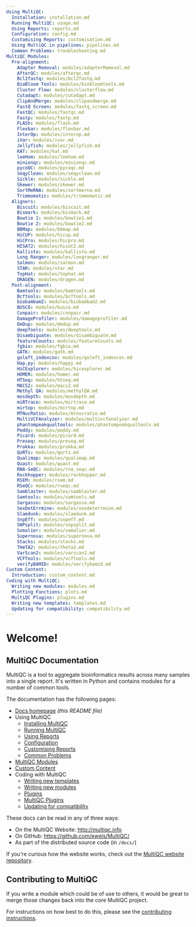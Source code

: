 ```yaml
---
Using MultiQC:
  Installation: installation.md
  Running MultiQC: usage.md
  Using Reports: reports.md
  Configuration: config.md
  Customising Reports: customisation.md
  Using MultiQC in pipelines: pipelines.md
  Common Problems: troubleshooting.md
MultiQC Modules:
  Pre-alignment:
    Adapter Removal: modules/adapterRemoval.md
    AfterQC: modules/afterqc.md
    Bcl2fastq: modules/bcl2fastq.md
    BioBloom Tools: modules/biobloomtools.md
    Cluster Flow: modules/clusterflow.md
    Cutadapt: modules/cutadapt.md
    ClipAndMerge: modules/clipandmerge.md
    FastQ Screen: modules/fastq_screen.md
    FastQC: modules/fastqc.md
    Fastp: modules/fastp.md
    FLASh: modules/flash.md
    Flexbar: modules/flexbar.md
    InterOp: modules/interop.md
    iVar: modules/ivar.md
    Jellyfish: modules/jellyfish.md
    KAT: modules/kat.md
    leeHom: modules/leehom.md
    minionqc: modules/minionqc.md
    pycoQC: modules/pycoqc.md
    SeqyClean: modules/seqyclean.md
    Sickle: modules/sickle.md
    Skewer: modules/skewer.md
    SortMeRNA: modules/sortmerna.md
    Trimmomatic: modules/trimmomatic.md
  Aligners:
    Biscuit: modules/biscuit.md
    Bismark: modules/bismark.md
    Bowtie 1: modules/bowtie1.md
    Bowtie 2: modules/bowtie2.md
    BBMap: modules/bbmap.md
    HiCUP: modules/hicup.md
    HiCPro: modules/hicpro.md
    HISAT2: modules/hisat2.md
    Kallisto: modules/kallisto.md
    Long Ranger: modules/longranger.md
    Salmon: modules/salmon.md
    STAR: modules/star.md
    TopHat: modules/tophat.md
    DRAGEN: modules/dragen.md
  Post-alignment:
    Bamtools: modules/bamtools.md
    Bcftools: modules/bcftools.md
    biobambam2: modules/biobambam2.md
    BUSCO: modules/busco.md
    Conpair: modules/conpair.md
    DamageProfiler: modules/damageprofiler.md
    DeDup: modules/dedup.md
    deepTools: modules/deeptools.md
    Disambiguate: modules/disambiguate.md
    featureCounts: modules/featureCounts.md
    fgbio: modules/fgbio.md
    GATK: modules/gatk.md
    goleft_indexcov: modules/goleft_indexcov.md
    Hap.py: modules/happy.md
    HiCExplorer: modules/hicexplorer.md
    HOMER: modules/homer.md
    HTSeq: modules/htseq.md
    MACS2: modules/macs2.md
    Methyl QA: modules/methylQA.md
    mosdepth: modules/mosdepth.md
    miRTrace: modules/mirtrace.md
    mirtop: modules/mirtop.md
    MTNucRatio: modules/mtnucratio.md
    MultiVCFAnalyzer: modules/multivcfanalyzer.md
    phantompeakqualtools: modules/phantompeakqualtools.md
    Peddy: modules/peddy.md
    Picard: modules/picard.md
    Preseq: modules/preseq.md
    Prokka: modules/prokka.md
    QoRTs: modules/qorts.md
    Qualimap: modules/qualimap.md
    Quast: modules/quast.md
    RNA-SeQC: modules/rna_seqc.md
    Rockhopper: modules/rockhopper.md
    RSEM: modules/rsem.md
    RSeQC: modules/rseqc.md
    Samblaster: modules/samblaster.md
    Samtools: modules/samtools.md
    Sargasso: modules/sargasso.md
    SexDetErrmine: modules/sexdeterrmine.md
    Slamdunk: modules/slamdunk.md
    SnpEff: modules/snpeff.md
    SNPsplit: modules/snpsplit.md
    Somalier: modules/somalier.md
    Supernova: modules/supernova.md
    Stacks: modules/stacks.md
    THeTA2: modules/theta2.md
    VarScan2: modules/varscan2.md
    VCFTools: modules/vcftools.md
    verifyBAMID: modules/verifybamid.md
Custom Content:
  Introduction: custom_content.md
Coding with MultiQC:
  Writing new modules: modules.md
  Plotting Functions: plots.md
  MultiQC Plugins: plugins.md
  Writing new templates: templates.md
  Updating for compatibility: compatibility.md
---
```


# Welcome!

## MultiQC Documentation

MultiQC is a tool to aggregate bioinformatics results across many samples
into a single report. It's written in Python and contains modules for a number
of common tools.

The documentation has the following pages:

 - [Docs homepage](README.md) _(this README file)_
 - Using MultiQC
   - [Installing MultiQC](installation.md)
   - [Running MultiQC](usage.md)
   - [Using Reports](reports.md)
   - [Configuration](config.md)
   - [Customising Reports](customisation.md)
   - [Common Problems](troubleshooting.md)
 - [MultiQC Modules](modules/)
 - [Custom Content](custom_content.md)
 - Coding with MultiQC
   - [Writing new templates](templates.md)
   - [Writing new modules](modules.md)
   - [Plugins](plugins.md)
   - [MultiQC Plugins](plugins.md)
   - [Updating for compatibility](compatibility.md)

These docs can be read in any of three ways:
 - On the MultiQC Website: http://multiqc.info
 - On GitHub: https://github.com/ewels/MultiQC/
 - As part of the distributed source code (in `/docs/`)

If you're curious how the website works, check out the
[MultiQC website repository](https://github.com/ewels/MultiQC_website).

## Contributing to MultiQC

If you write a module which could be of use to others, it would be great to
merge those changes back into the core MultiQC project.

For instructions on how best to do this, please see the
[contributing instructions](https://github.com/ewels/MultiQC/blob/master/.github/CONTRIBUTING.md).

